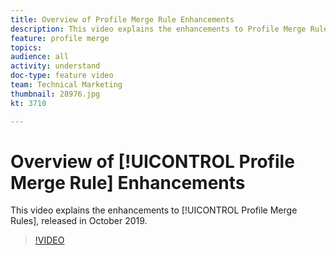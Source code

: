 ```yaml
---
title: Overview of Profile Merge Rule Enhancements
description: This video explains the enhancements to Profile Merge Rules, released in October 2019.
feature: profile merge
topics: 
audience: all
activity: understand
doc-type: feature video
team: Technical Marketing
thumbnail: 28976.jpg
kt: 3710

---
```


# Overview of [!UICONTROL Profile Merge Rule] Enhancements

This video explains the enhancements to [!UICONTROL Profile Merge Rules], released in October 2019.

>[!VIDEO](https://video.tv.adobe.com/v/28976/?quality=12)
